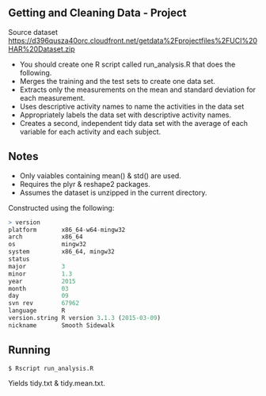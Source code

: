 ## Getting and Cleaning Data - Project

Source dataset https://d396qusza40orc.cloudfront.net/getdata%2Fprojectfiles%2FUCI%20HAR%20Dataset.zip 

*  You should create one R script called run_analysis.R that does the following.
*  Merges the training and the test sets to create one data set.
*  Extracts only the measurements on the mean and standard deviation for each measurement.
*  Uses descriptive activity names to name the activities in the data set
*  Appropriately labels the data set with descriptive activity names.
*  Creates a second, independent tidy data set with the average of each variable for each activity and each subject.

## Notes

*  Only vaiables containing mean() & std() are used.
*  Requires the plyr & reshape2 packages.
*  Assumes the dataset is unzipped in the current directory.

Constructed using the following:

```R
> version
platform       x86_64-w64-mingw32          
arch           x86_64                      
os             mingw32                     
system         x86_64, mingw32             
status                                     
major          3                           
minor          1.3                         
year           2015                        
month          03                          
day            09                          
svn rev        67962                       
language       R                           
version.string R version 3.1.3 (2015-03-09)
nickname       Smooth Sidewalk  
```

##  Running

```bash
$ Rscript run_analysis.R
```

Yields tidy.txt & tidy.mean.txt.
